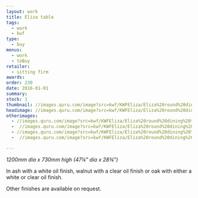 ```yaml
---
layout: work
title: Eliza table
tags:
  - work
  - kwf
type:
  - buy
menus:
  - work
  - toBuy
retailer:
  - sitting firm
awards:
order: 230
date: 2016-01-01
summary:
stock: 1
thumbnail: //images.quru.com/image?src=kwf/KWFEliza/Eliza%20round%20dining%20table%201.jpg&right=0.86875&left=0.12812&icc=srgb&top=0.12546&strip=0&width=170
headimage: //images.quru.com/image?src=kwf/KWFEliza/Eliza%20round%20dining%20table%201.jpg&right=0.91563&left=0.06875&icc=srgb&strip=0
otherimages:
  - //images.quru.com/image?src=kwf/KWFEliza/Eliza%20round%20dining%20table%204.jpg&right=0.88438&left=0.09688&icc=srgb&strip=0
  -  //images.quru.com/image?src=kwf/KWFEliza/Eliza%20round%20dining%20table%205.jpg&left=0.08125&right=0.95&icc=srgb&strip=0
  - //images.quru.com/image?src=kwf/KWFEliza/Eliza%20round%20dining%20table%207.jpg&right=0.95625&left=0.04688&icc=srgb&strip=0
  -  //images.quru.com/image?src=kwf/KWFEliza/Eliza%20round%20dining%20table%20and%20chair%201.jpg&left=0.025&right=0.97188&icc=srgb&strip=0

---
```

_1200mm dia x 730mm high (47&frac14;” dia x 28&frac34;”)_

In ash with a white oil finish, walnut with a clear oil finish or oak with either a white or clear oil finish.

Other finishes are available on request.
